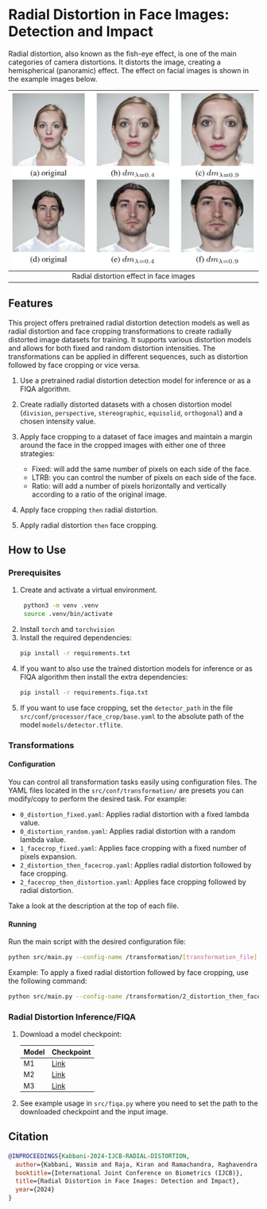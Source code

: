 # Radial Distortion in Face Images: Detection and Impact

Radial distortion, also known as the fish-eye effect, is one of the main categories of camera distortions. It distorts the image, creating a hemispherical (panoramic) effect. The effect on facial images is shown in the example images below.

| ![Sample radially distorted images!](assets/samples.png) | 
|:--:| 
| Radial distortion effect in face images |

## Features

This project offers pretrained radial distortion detection models as well as radial distortion and face cropping transformations to create radially distorted image datasets for training. It supports various distortion models and allows for both fixed and random distortion intensities. The transformations can be applied in different sequences, such as distortion followed by face cropping or vice versa.

1. Use a pretrained radial distortion detection model for inference or as a FIQA algorithm.

2. Create radially distorted datasets with a chosen distortion model (`division`, `perspective`, `stereographic`, `equisolid`, `orthogonal`) and a chosen intensity value.

3. Apply face cropping to a dataset of face images and maintain a margin around the face in the cropped images with either one of three strategies:
   - Fixed: will add the same number of pixels on each side of the face.
   - LTRB: you can control the number of pixels on each side of the face.
   - Ratio: will add a number of pixels horizontally and vertically according to a ratio of the original image.

4. Apply face cropping `then` radial distortion.
   
5. Apply radial distortion `then` face cropping.

## How to Use

### Prerequisites

1. Create and activate a virtual environment.
   ```sh
    python3 -m venv .venv
    source .venv/bin/activate
    ```
2. Install `torch` and `torchvision`
3. Install the required dependencies:
    ```sh
    pip install -r requirements.txt
    ```
4. If you want to also use the trained distortion models for inference or as FIQA algorithm then install the extra dependencies:
    ```sh
    pip install -r requirements.fiqa.txt
    ```
5. If you want to use face cropping, set the `detector_path` in the file `src/conf/processor/face_crop/base.yaml` to the absolute path of the model `models/detector.tflite`.

### Transformations

#### Configuration

You can control all transformation tasks easily using configuration files. The YAML files located in the `src/conf/transformation/` are presets you can modify/copy to perform the desired task. For example:

- `0_distortion_fixed.yaml`: Applies radial distortion with a fixed lambda value.
- `0_distortion_random.yaml`: Applies radial distortion with a random lambda value.
- `1_facecrop_fixed.yaml`: Applies face cropping with a fixed number of pixels expansion.
- `2_distortion_then_facecrop.yaml`: Applies radial distortion followed by face cropping.
- `2_facecrop_then_distortion.yaml`: Applies face cropping followed by radial distortion.

Take a look at the description at the top of each file.

#### Running

Run the main script with the desired configuration file:
```sh
python src/main.py --config-name /transformation/[transformation_file].yaml    
```

Example: To apply a fixed radial distortion followed by face cropping, use the following command:
```sh
python src/main.py --config-name /transformation/2_distortion_then_facecrop.yaml]
```

### Radial Distortion Inference/FIQA

1. Download a model checkpoint:

    | Model    | Checkpoint |
    | -------- | ------- |
    | M1  | [Link](https://drive.google.com/file/d/1p9HyCtnJuX89WkrK8PKWBL-4GEnREDFb/view?usp=sharing)    |
    | M2  | [Link](https://drive.google.com/file/d/1Ofi3cSZB8GnNSk5mAdjKlftBelL6nSpz/view?usp=sharing)    |
    | M3  | [Link](https://drive.google.com/file/d/172domDw2Wh6dMoHiMz_mwFmrRR_t7Qm-/view?usp=sharing)    |

2. See example usage in `src/fiqa.py` where you need to set the path to the downloaded checkpoint and the input image.

## Citation

```bibtex
@INPROCEEDINGS{Kabbani-2024-IJCB-RADIAL-DISTORTION,
  author={Kabbani, Wassim and Raja, Kiran and Ramachandra, Raghavendra and Busch, Christoph},
  booktitle={International Joint Conference on Biometrics (IJCB)}, 
  title={Radial Distortion in Face Images: Detection and Impact}, 
  year={2024}
}
```
